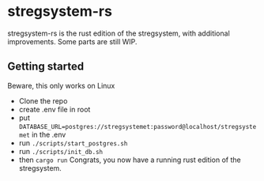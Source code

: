 # stregsystem-rs

stregsystem-rs is the rust edition of the stregsystem, with additional improvements.
Some parts are still WIP.

## Getting started

Beware, this only works on Linux

- Clone the repo
- create .env file in root
- put `DATABASE_URL=postgres://stregsystemet:password@localhost/stregsystemet` in the .env
- run `./scripts/start_postgres.sh`
- run `./scripts/init_db.sh`
- then `cargo run`
  Congrats, you now have a running rust edition of the stregsystem.
